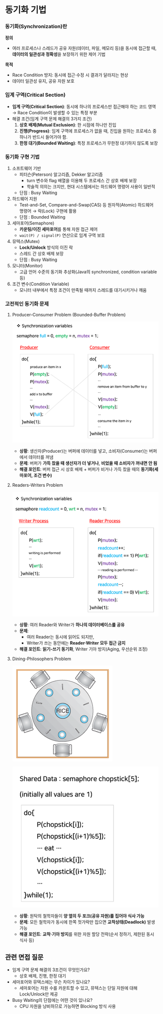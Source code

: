 # 동기화 기법

### 동기화(Synchronization)란

**정의**

- 여러 프로세스나 스레드가 공유 자원(데이터, 파일, 메모리 등)을 동시에 접근할 때, **데이터의 일관성과 정확성**을 보장하기 위한 제어 기법

**목적**

- Race Condition 방지: 동시에 접근·수정 시 결과가 달라지는 현상
- 데이터 일관성 유지, 공유 자원 보호

### 임계 구역(Critical Section)

- **임계 구역(Critical Section)**: 동시에 하나의 프로세스만 접근해야 하는 코드 영역 → Race Condition이 발생할 수 있는 특정 부분
- 해결 조건(임계 구역 문제 해결의 3가지 조건)
  1. **상호 배제(Mutual Exclusion)**: 한 시점에 하나만 진입
  2. **진행(Progress)**: 임계 구역에 프로세스가 없을 때, 진입을 원하는 프로세스 중 하나가 반드시 들어가야 함.
  3. **한정 대기(Bounded Waiting)**: 특정 프로세스가 무한정 대기하지 않도록 보장

### 동기화 구현 기법

1. 소프트웨어 기반
   - 피터슨(Peterson) 알고리즘, Dekker 알고리즘
     - turn 변수와 flag 배열을 이용해 두 프로세스 간 상호 배제 보장
     - 학술적 의의는 크지만, 현대 시스템에서는 하드웨어 명령어 사용이 일반적
   - 단점 : Busy Waiting
2. 하드웨어 지원
   - Test-and-Set, Compare-and-Swap(CAS) 등 원자적(Atomic) 하드웨어 명령어 → 락(Lock) 구현에 활용
   - 단점 : Bounded Waiting
3. 세마포어(Semaphore)
   - **카운팅/이진 세마포어**를 통해 자원 접근 제어
   - `wait(P) / signal(P)` 연산으로 임계 구역 보호
4. 뮤텍스(Mutex)
   - **Lock/Unlock** 방식의 이진 락
   - 스레드 간 상호 배제 보장
   - 단점 : Busy Waiting
5. 모니터(Monitor)
   - 고급 언어 수준의 동기화 추상화(Java의 synchronized, condition variable 등)
6. 조건 변수(Condition Variable)
   - 모니터 내부에서 특정 조건이 만족될 때까지 스레드를 대기시키거나 깨움

### 고전적인 동기화 문제

1. Producer-Consumer Problem (Bounded-Buffer Problem)

   ![p-c_problem.png](./images/p-c_problem.png)

   - **상황**: 생산자(Producer)는 버퍼에 데이터를 넣고, 소비자(Consumer)는 버퍼에서 데이터를 꺼냄
   - **문제**: 버퍼가 **가득 찼을 때 생산자가 더 넣거나**, **비었을 때 소비자가 꺼내면 안 됨**
   - **해결 포인트**: 버퍼 접근 시 상호 배제 + 버퍼가 비거나 가득 찼을 때의 **동기화(세마포어, 조건 변수)**

2. Readers-Writers Problem

   ![r-w_problem.png](./images/r-w_problem.png)

   - **상황**: 여러 Reader와 Writer가 **하나의 데이터베이스를 공유**
   - **문제**:
     - 여러 Reader는 동시에 읽어도 되지만,
     - Writer가 쓰는 동안에는 **Reader·Writer 모두 접근 금지**
   - **해결 포인트**: **읽기-쓰기 동기화**, Writer 기아 방지(Aging, 우선순위 조정)

3. Dining-Philosophers Problem

   ![d-p_problem.png](./images/d-p_problem.png)

   ![d-p_problem1.png](./images/d-p_problem1.png)

   - **상황**: 원탁의 철학자들이 **양 옆의 두 포크(공유 자원)를 집어야 식사 가능**
   - **문제**: 모든 철학자가 동시에 한쪽 젓가락만 집으면 **교착상태(Deadlock)** 발생 가능
   - **해결 포인트**: **교착·기아 방지**를 위한 자원 할당 전략(순서 정하기, 제한된 동시 식사 등)

## 관련 면접 질문

- 임계 구역 문제 해결의 3조건이 무엇인가요?
  - 상호 배제, 진행, 한정 대기
- 세마포어와 뮤텍스에는 무슨 차이가 있나요?
  - 세마포어는 자원 수를 카운트할 수 있고, 뮤텍스는 단일 자원에 대해 Lock/Unlock만 제공
- Busy Waiting의 단점에는 어떤 것이 있나요?
  - CPU 자원을 낭비하므로 가능하면 Blocking 방식 사용

